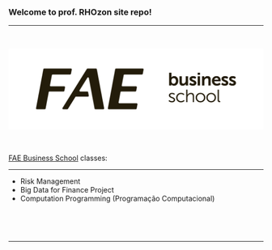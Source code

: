 ### Welcome to prof. RHOzon site repo!

***

&nbsp;

![](logo_FAE.png)

&nbsp;

 [FAE Business School](https://fae.edu/) classes:

 ***
 
  - Risk Management
  - Big Data for Finance Project
  - Computation Programming (Programação Computacional)
      
&nbsp;

&nbsp;

***

